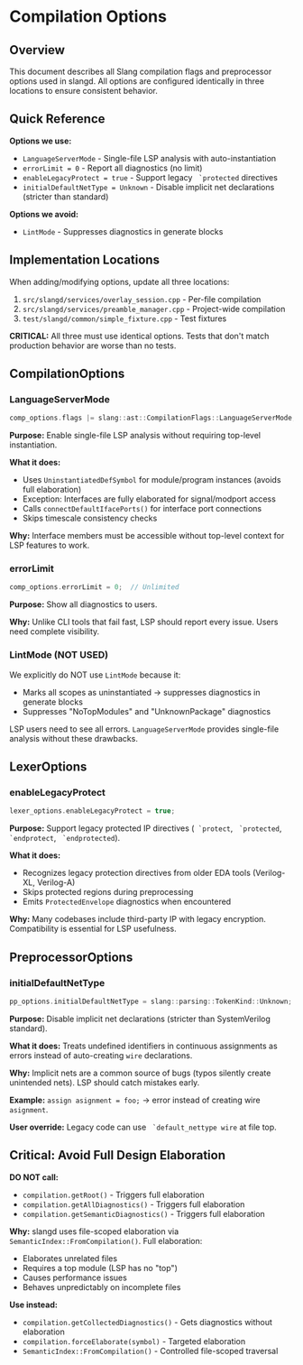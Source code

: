 # Compilation Options

## Overview

This document describes all Slang compilation flags and preprocessor options used in slangd. All options are configured identically in three locations to ensure consistent behavior.

## Quick Reference

**Options we use:**

- `LanguageServerMode` - Single-file LSP analysis with auto-instantiation
- `errorLimit = 0` - Report all diagnostics (no limit)
- `enableLegacyProtect = true` - Support legacy `` `protected`` directives
- `initialDefaultNetType = Unknown` - Disable implicit net declarations (stricter than standard)

**Options we avoid:**

- `LintMode` - Suppresses diagnostics in generate blocks

## Implementation Locations

When adding/modifying options, update all three locations:

1. `src/slangd/services/overlay_session.cpp` - Per-file compilation
2. `src/slangd/services/preamble_manager.cpp` - Project-wide compilation
3. `test/slangd/common/simple_fixture.cpp` - Test fixtures

**CRITICAL:** All three must use identical options. Tests that don't match production behavior are worse than no tests.

## CompilationOptions

### LanguageServerMode

```cpp
comp_options.flags |= slang::ast::CompilationFlags::LanguageServerMode;
```

**Purpose:** Enable single-file LSP analysis without requiring top-level instantiation.

**What it does:**

- Uses `UninstantiatedDefSymbol` for module/program instances (avoids full elaboration)
- Exception: Interfaces are fully elaborated for signal/modport access
- Calls `connectDefaultIfacePorts()` for interface port connections
- Skips timescale consistency checks

**Why:** Interface members must be accessible without top-level context for LSP features to work.

### errorLimit

```cpp
comp_options.errorLimit = 0;  // Unlimited
```

**Purpose:** Show all diagnostics to users.

**Why:** Unlike CLI tools that fail fast, LSP should report every issue. Users need complete visibility.

### LintMode (NOT USED)

We explicitly do NOT use `LintMode` because it:

- Marks all scopes as uninstantiated → suppresses diagnostics in generate blocks
- Suppresses "NoTopModules" and "UnknownPackage" diagnostics

LSP users need to see all errors. `LanguageServerMode` provides single-file analysis without these drawbacks.

## LexerOptions

### enableLegacyProtect

```cpp
lexer_options.enableLegacyProtect = true;
```

**Purpose:** Support legacy protected IP directives (`` `protect``, `` `protected``, `` `endprotect``, `` `endprotected``).

**What it does:**

- Recognizes legacy protection directives from older EDA tools (Verilog-XL, Verilog-A)
- Skips protected regions during preprocessing
- Emits `ProtectedEnvelope` diagnostics when encountered

**Why:** Many codebases include third-party IP with legacy encryption. Compatibility is essential for LSP usefulness.

## PreprocessorOptions

### initialDefaultNetType

```cpp
pp_options.initialDefaultNetType = slang::parsing::TokenKind::Unknown;
```

**Purpose:** Disable implicit net declarations (stricter than SystemVerilog standard).

**What it does:** Treats undefined identifiers in continuous assignments as errors instead of auto-creating `wire` declarations.

**Why:** Implicit nets are a common source of bugs (typos silently create unintended nets). LSP should catch mistakes early.

**Example:** `assign asignment = foo;` → error instead of creating wire `asignment`.

**User override:** Legacy code can use `` `default_nettype wire`` at file top.

## Critical: Avoid Full Design Elaboration

**DO NOT call:**

- `compilation.getRoot()` - Triggers full elaboration
- `compilation.getAllDiagnostics()` - Triggers full elaboration
- `compilation.getSemanticDiagnostics()` - Triggers full elaboration

**Why:** slangd uses file-scoped elaboration via `SemanticIndex::FromCompilation()`. Full elaboration:

- Elaborates unrelated files
- Requires a top module (LSP has no "top")
- Causes performance issues
- Behaves unpredictably on incomplete files

**Use instead:**

- `compilation.getCollectedDiagnostics()` - Gets diagnostics without elaboration
- `compilation.forceElaborate(symbol)` - Targeted elaboration
- `SemanticIndex::FromCompilation()` - Controlled file-scoped traversal
